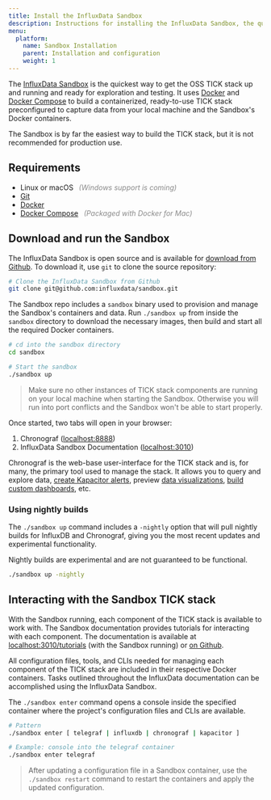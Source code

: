 ```yaml
---
title: Install the InfluxData Sandbox
description: Instructions for installing the InfluxData Sandbox, the quickest way to get a TICK stack up and running and ready for exploration and testing.
menu:
  platform:
    name: Sandbox Installation
    parent: Installation and configuration
    weight: 1
---
```


The [InfluxData Sandbox](https://github.com/influxdata/sandbox) is the quickest
way to get the OSS TICK stack up and running and ready for exploration and testing.
It uses [Docker](https://www.docker.com) and [Docker Compose](https://docs.docker.com/compose/overview/)
to build a containerized, ready-to-use TICK stack preconfigured to capture
data from your local machine and the Sandbox's Docker containers.

The Sandbox is by far the easiest way to build the TICK stack, but it is not recommended
for production use.

## Requirements
- Linux or macOS <em style="opacity:.5;margin-left:.5em;">(Windows support is coming)</em>
- [Git](https://git-scm.com/)
- [Docker](https://docs.docker.com/install/#supported-platforms)
- [Docker Compose](https://docs.docker.com/compose/install/)
<em style="opacity:.5;margin-left:.5em;">(Packaged with Docker for Mac)</em>

## Download and run the Sandbox
The InfluxData Sandbox is open source and is available for
[download from Github](https://github.com/influxdata/sandbox).
To download it, use `git` to clone the source repository:

```bash
# Clone the InfluxData Sandbox from Github
git clone git@github.com:influxdata/sandbox.git
```

The Sandbox repo includes a `sandbox` binary used to provision and manage the
Sandbox's containers and data. Run `./sandbox up` from inside the `sandbox` directory
to download the necessary images, then build and start all the required Docker containers.

```bash
# cd into the sandbox directory
cd sandbox

# Start the sandbox
./sandbox up
```

> Make sure no other instances of TICK stack components are running on your local
> machine when starting the Sandbox. Otherwise you will run into port conflicts
> and the Sandbox won't be able to start properly.

Once started, two tabs will open in your browser:

1. Chronograf ([localhost:8888](http://localhost:8888))
2. InfluxData Sandbox Documentation  ([localhost:3010](http://localhost:3010))

Chronograf is the web-base user-interface for the TICK stack and is, for many, the
primary tool used to manage the stack. It allows you to query and explore data,
[create Kapacitor alerts](/chronograf/v1.6/guides/create-alert-rules/),
preview [data visualizations](/chronograf/v1.6/guides/visualization-types/),
[build custom dashboards](/chronograf/v1.6/guides/create-a-dashboard/), etc.

### Using nightly builds
The `./sandbox up` command includes a `-nightly` option that will pull nightly
builds for InfluxDB and Chronograf, giving you the most recent updates and
experimental functionality.

<dt>
Nightly builds are experimental and are not guaranteed to be functional.
</dt>

```bash
./sandbox up -nightly
```

## Interacting with the Sandbox TICK stack
With the Sandbox running, each component of the TICK stack is available to work with.
The Sandbox documentation provides tutorials for interacting with each component.
The documentation is available at [localhost:3010/tutorials](http://localhost:3010/tutorials)
(with the Sandbox running) or [on Github](https://github.com/influxdata/sandbox/tree/master/documentation/static/tutorials).

All configuration files, tools, and CLIs needed for managing each component of the
TICK stack are included in their respective Docker containers.
Tasks outlined throughout the InfluxData documentation can be accomplished using
the InfluxData Sandbox.

The `./sandbox enter` command opens a console inside the specified container where
the project's configuration files and CLIs are available.

```bash
# Pattern
./sandbox enter [ telegraf | influxdb | chronograf | kapacitor ]

# Example: console into the telegraf container
./sandbox enter telegraf
```

> After updating a configuration file in a Sandbox container, use the `./sandbox restart`
> command to restart the containers and apply the updated configuration.
